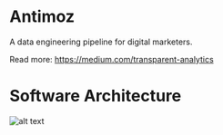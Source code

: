 Antimoz
=======

A data engineering pipeline for digital marketers.

Read more: https://medium.com/transparent-analytics


Software Architecture
=====================

![alt text](https://github.com/antimoz-om/antimoz/raw/master/img/Antimoz%20code%20structure%20-%20Page%201.png)
